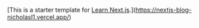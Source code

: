 [This is a starter template for [Learn Next.js](https://nextjs.org/learn).](https://nextjs-blog-nicholasl1.vercel.app/)

